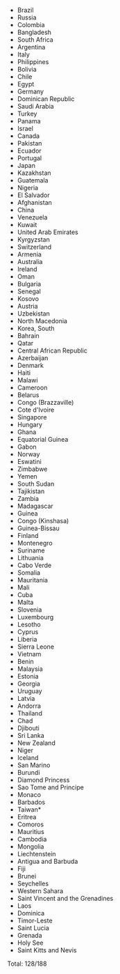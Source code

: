 * Brazil
* Russia
* Colombia
* Bangladesh
* South Africa
* Argentina
* Italy
* Philippines
* Bolivia
* Chile
* Egypt
* Germany
* Dominican Republic
* Saudi Arabia
* Turkey
* Panama
* Israel
* Canada
* Pakistan
* Ecuador
* Portugal
* Japan
* Kazakhstan
* Guatemala
* Nigeria
* El Salvador
* Afghanistan
* China
* Venezuela
* Kuwait
* United Arab Emirates
* Kyrgyzstan
* Switzerland
* Armenia
* Australia
* Ireland
* Oman
* Bulgaria
* Senegal
* Kosovo
* Austria
* Uzbekistan
* North Macedonia
* Korea, South
* Bahrain
* Qatar
* Central African Republic
* Azerbaijan
* Denmark
* Haiti
* Malawi
* Cameroon
* Belarus
* Congo (Brazzaville)
* Cote d'Ivoire
* Singapore
* Hungary
* Ghana
* Equatorial Guinea
* Gabon
* Norway
* Eswatini
* Zimbabwe
* Yemen
* South Sudan
* Tajikistan
* Zambia
* Madagascar
* Guinea
* Congo (Kinshasa)
* Guinea-Bissau
* Finland
* Montenegro
* Suriname
* Lithuania
* Cabo Verde
* Somalia
* Mauritania
* Mali
* Cuba
* Malta
* Slovenia
* Luxembourg
* Lesotho
* Cyprus
* Liberia
* Sierra Leone
* Vietnam
* Benin
* Malaysia
* Estonia
* Georgia
* Uruguay
* Latvia
* Andorra
* Thailand
* Chad
* Djibouti
* Sri Lanka
* New Zealand
* Niger
* Iceland
* San Marino
* Burundi
* Diamond Princess
* Sao Tome and Principe
* Monaco
* Barbados
* Taiwan*
* Eritrea
* Comoros
* Mauritius
* Cambodia
* Mongolia
* Liechtenstein
* Antigua and Barbuda
* Fiji
* Brunei
* Seychelles
* Western Sahara
* Saint Vincent and the Grenadines
* Laos
* Dominica
* Timor-Leste
* Saint Lucia
* Grenada
* Holy See
* Saint Kitts and Nevis

Total: 128/188
